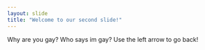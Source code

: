 ```yaml
---
layout: slide
title: "Welcome to our second slide!"
---
```

Why are you gay? Who says im gay?
Use the left arrow to go back!
